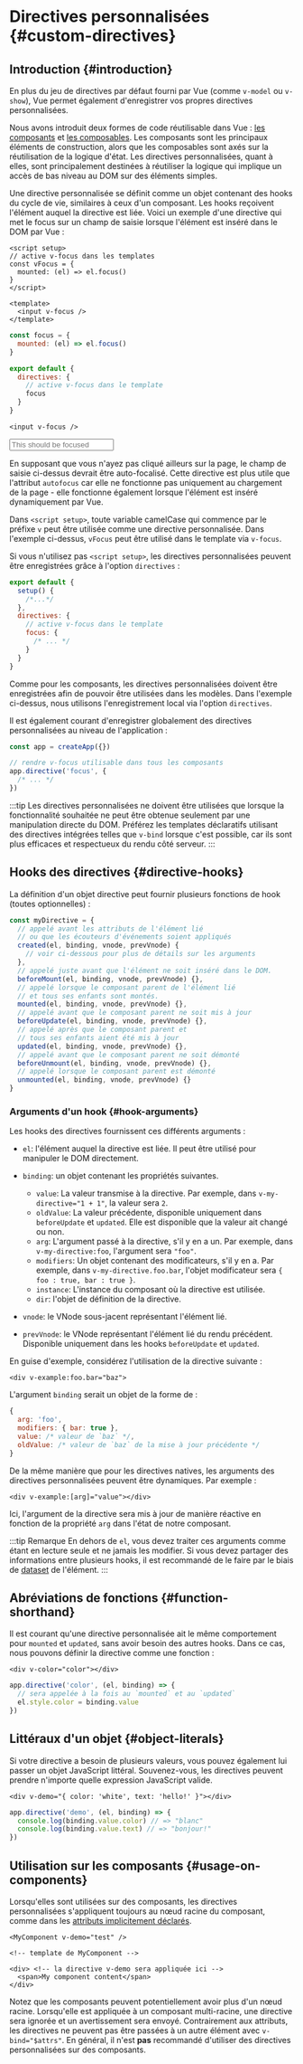 # Directives personnalisées {#custom-directives}

<script setup>
const vFocus = {
  mounted: el => {
    el.focus()
  }
}
</script>

## Introduction {#introduction}

En plus du jeu de directives par défaut fourni par Vue (comme `v-model` ou `v-show`), Vue permet également d'enregistrer vos propres directives personnalisées.

Nous avons introduit deux formes de code réutilisable dans Vue : [les composants](/guide/essentials/component-basics) et [les composables](./composables). Les composants sont les principaux éléments de construction, alors que les composables sont axés sur la réutilisation de la logique d'état. Les directives personnalisées, quant à elles, sont principalement destinées à réutiliser la logique qui implique un accès de bas niveau au DOM sur des éléments simples.

Une directive personnalisée se définit comme un objet contenant des hooks du cycle de vie, similaires à ceux d'un composant. Les hooks reçoivent l'élément auquel la directive est liée. Voici un exemple d'une directive qui met le focus sur un champ de saisie lorsque l'élément est inséré dans le DOM par Vue :

<div class="composition-api">

```vue
<script setup>
// active v-focus dans les templates
const vFocus = {
  mounted: (el) => el.focus()
}
</script>

<template>
  <input v-focus />
</template>
```

</div>

<div class="options-api">

```js
const focus = {
  mounted: (el) => el.focus()
}

export default {
  directives: {
    // active v-focus dans le template
    focus
  }
}
```

```vue-html
<input v-focus />
```

</div>

<div class="demo">
  <input v-focus placeholder="This should be focused" />
</div>

En supposant que vous n'ayez pas cliqué ailleurs sur la page, le champ de saisie ci-dessus devrait être auto-focalisé. Cette directive est plus utile que l'attribut `autofocus` car elle ne fonctionne pas uniquement au chargement de la page - elle fonctionne également lorsque l'élément est inséré dynamiquement par Vue.

<div class="composition-api">

Dans `<script setup>`, toute variable camelCase qui commence par le préfixe `v` peut être utilisée comme une directive personnalisée. Dans l'exemple ci-dessus, `vFocus` peut être utilisé dans le template via `v-focus`.

Si vous n'utilisez pas `<script setup>`, les directives personnalisées peuvent être enregistrées grâce à l'option `directives` :

```js
export default {
  setup() {
    /*...*/
  },
  directives: {
    // active v-focus dans le template
    focus: {
      /* ... */
    }
  }
}
```

</div>

<div class="options-api">

Comme pour les composants, les directives personnalisées doivent être enregistrées afin de pouvoir être utilisées dans les modèles. Dans l'exemple ci-dessus, nous utilisons l'enregistrement local via l'option `directives`.

</div>

Il est également courant d'enregistrer globalement des directives personnalisées au niveau de l'application :

```js
const app = createApp({})

// rendre v-focus utilisable dans tous les composants
app.directive('focus', {
  /* ... */
})
```

:::tip
Les directives personnalisées ne doivent être utilisées que lorsque la fonctionnalité souhaitée ne peut être obtenue seulement par une manipulation directe du DOM. Préférez les templates déclaratifs utilisant des directives intégrées telles que `v-bind` lorsque c'est possible, car ils sont plus efficaces et respectueux du rendu côté serveur.
:::

## Hooks des directives {#directive-hooks}

La définition d'un objet directive peut fournir plusieurs fonctions de hook (toutes optionnelles) :

```js
const myDirective = {
  // appelé avant les attributs de l'élément lié
  // ou que les écouteurs d'événements soient appliqués
  created(el, binding, vnode, prevVnode) {
    // voir ci-dessous pour plus de détails sur les arguments
  },
  // appelé juste avant que l'élément ne soit inséré dans le DOM.
  beforeMount(el, binding, vnode, prevVnode) {},
  // appelé lorsque le composant parent de l'élément lié
  // et tous ses enfants sont montés.
  mounted(el, binding, vnode, prevVnode) {},
  // appelé avant que le composant parent ne soit mis à jour
  beforeUpdate(el, binding, vnode, prevVnode) {},
  // appelé après que le composant parent et
  // tous ses enfants aient été mis à jour
  updated(el, binding, vnode, prevVnode) {},
  // appelé avant que le composant parent ne soit démonté
  beforeUnmount(el, binding, vnode, prevVnode) {},
  // appelé lorsque le composant parent est démonté
  unmounted(el, binding, vnode, prevVnode) {}
}
```

### Arguments d'un hook {#hook-arguments}

Les hooks des directives fournissent ces différents arguments :

- `el`: l'élément auquel la directive est liée. Il peut être utilisé pour manipuler le DOM directement.

- `binding`: un objet contenant les propriétés suivantes.

  - `value`: La valeur transmise à la directive. Par exemple, dans `v-my-directive="1 + 1"`, la valeur sera `2`.
  - `oldValue`: La valeur précédente, disponible uniquement dans `beforeUpdate` et `updated`. Elle est disponible que la valeur ait changé ou non.
  - `arg`: L'argument passé à la directive, s'il y en a un. Par exemple, dans `v-my-directive:foo`, l'argument sera `"foo"`.
  - `modifiers`: Un objet contenant des modificateurs, s'il y en a. Par exemple, dans `v-my-directive.foo.bar`, l'objet modificateur sera `{ foo : true, bar : true }`.
  - `instance`: L'instance du composant où la directive est utilisée.
  - `dir`: l'objet de définition de la directive.

- `vnode`: le VNode sous-jacent représentant l'élément lié.
- `prevVnode`: le VNode représentant l'élément lié du rendu précédent. Disponible uniquement dans les hooks `beforeUpdate` et `updated`.

En guise d'exemple, considérez l'utilisation de la directive suivante :

```vue-html
<div v-example:foo.bar="baz">
```

L'argument `binding` serait un objet de la forme de :

```js
{
  arg: 'foo',
  modifiers: { bar: true },
  value: /* valeur de `baz` */,
  oldValue: /* valeur de `baz` de la mise à jour précédente */
}
```

De la même manière que pour les directives natives, les arguments des directives personnalisées peuvent être dynamiques. Par exemple :

```vue-html
<div v-example:[arg]="value"></div>
```

Ici, l'argument de la directive sera mis à jour de manière réactive en fonction de la propriété `arg` dans l'état de notre composant.

:::tip Remarque
En dehors de `el`, vous devez traiter ces arguments comme étant en lecture seule et ne jamais les modifier. Si vous devez partager des informations entre plusieurs hooks, il est recommandé de le faire par le biais de [dataset](https://developer.mozilla.org/fr/docs/Web/API/HTMLElement/dataset) de l'élément.
:::

## Abréviations de fonctions {#function-shorthand}

Il est courant qu'une directive personnalisée ait le même comportement pour `mounted` et `updated`, sans avoir besoin des autres hooks. Dans ce cas, nous pouvons définir la directive comme une fonction :

```vue-html
<div v-color="color"></div>
```

```js
app.directive('color', (el, binding) => {
  // sera appelée à la fois au `mounted` et au `updated`
  el.style.color = binding.value
})
```

## Littéraux d'un objet {#object-literals}

Si votre directive a besoin de plusieurs valeurs, vous pouvez également lui passer un objet JavaScript littéral. Souvenez-vous, les directives peuvent prendre n'importe quelle expression JavaScript valide.

```vue-html
<div v-demo="{ color: 'white', text: 'hello!' }"></div>
```

```js
app.directive('demo', (el, binding) => {
  console.log(binding.value.color) // => "blanc"
  console.log(binding.value.text) // => "bonjour!"
})
```

## Utilisation sur les composants {#usage-on-components}

Lorsqu'elles sont utilisées sur des composants, les directives personnalisées s'appliquent toujours au nœud racine du composant, comme dans les [attributs implicitement déclarés](/guide/components/attrs).

```vue-html
<MyComponent v-demo="test" />
```

```vue-html
<!-- template de MyComponent -->

<div> <!-- la directive v-demo sera appliquée ici -->
  <span>My component content</span>
</div>
```

Notez que les composants peuvent potentiellement avoir plus d'un nœud racine. Lorsqu'elle est appliquée à un composant multi-racine, une directive sera ignorée et un avertissement sera envoyé. Contrairement aux attributs, les directives ne peuvent pas être passées à un autre élément avec `v-bind="$attrs"`. En général, il n'est **pas** recommandé d'utiliser des directives personnalisées sur des composants.
